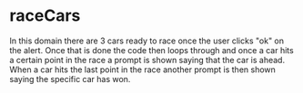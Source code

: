 # raceCars
In this domain there are 3 cars ready to race once the user clicks "ok" on the alert.  Once that is done the code then loops through and once a car hits a certain point in the race a prompt is shown saying that the car is ahead.  When a car hits the last point in the race another prompt is then shown saying the specific car has won.
